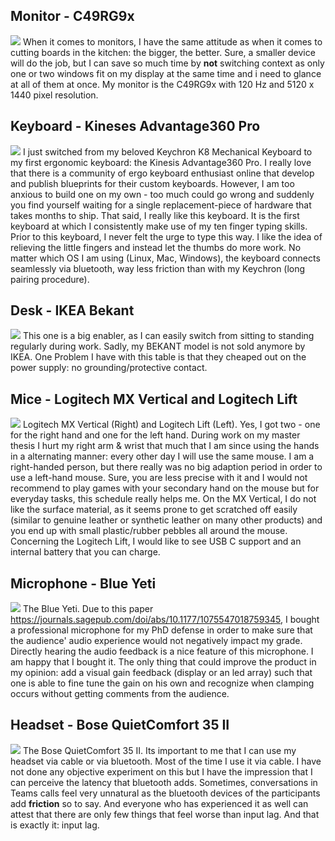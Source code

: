 ## Monitor - C49RG9x
![](https://images.samsung.com/is/image/samsung/p6pim/de/lc49rg94sspxen/gallery/de-c49rg9-452507-lc49rg94sspxen-535539686?$684_547_JPG$)
When it comes to monitors, I have the same attitude as when it comes to cutting boards in the kitchen: the bigger, the better. Sure, a smaller device will do the job, but I can save so much time by __not__ switching context as only one or two windows fit on my display at the same time and i need to glance at all of them at once. My monitor is the C49RG9x with 120 Hz and 5120 x 1440 pixel resolution.

## Keyboard - Kineses Advantage360 Pro
![](https://ergotrading.com/assets/bilder/z_system/produkte/produkte/_460x460_fit_center-center_80_none/312263/107805_1_2024-11-06-202627_wpzs.webp)
I just switched from my beloved Keychron K8 Mechanical Keyboard to my first ergonomic keyboard: the Kinesis Advantage360 Pro. I really love that there is a community of ergo keyboard enthusiast online that develop and publish blueprints for their custom keyboards. However, I am too anxious to build one on my own - too much could go wrong and suddenly you find yourself waiting for a single replacement-piece of hardware that takes months to ship. That said, I really like this keyboard. It is the first keyboard at which I consistently make use of my ten finger typing skills. Prior to this keyboard, I never felt the urge to type this way. I like the idea of relieving the little fingers and instead let the thumbs do more work. No matter which OS I am using (Linux, Mac, Windows), the keyboard connects seamlessly via bluetooth, way less friction than with my Keychron (long pairing procedure).

## Desk - IKEA Bekant
![](https://m.media-amazon.com/images/I/51zd94iPSeL._AC_SY200_QL15_.jpg)
This one is a big enabler, as I can easily switch from sitting to standing regularly during work. Sadly, my BEKANT model is not sold anymore by IKEA. One Problem I have with this table is that they cheaped out on the power supply: no grounding/protective contact.

## Mice - Logitech MX Vertical and Logitech Lift
![](https://resource.logitech.com/w_544,h_466,ar_7:6,c_pad,q_auto,f_auto,dpr_1.0/d_transparent.gif/content/dam/logitech/en/products/mice/mx-vertical/gallery/mx-vertical-gallery-02.png)
Logitech MX Vertical (Right) and Logitech Lift (Left). Yes, I got two - one for the right hand and one for the left hand. During work on my master thesis I hurt my right arm & wrist that much that I am since using the hands in a alternating manner: every other day I will use the same mouse. I am a right-handed person, but there really was no big adaption period in order to use a left-hand mouse. Sure, you are less precise with it and I would not recommend to play games with your secondary hand on the mouse but for everyday tasks, this schedule really helps me. On the MX Vertical, I do not like the surface material, as it seems prone to get scratched off easily (similar to genuine leather or synthetic leather on many other products) and you end up with small plastic/rubber pebbles all around the mouse. Concerning the Logitech Lift, I would like to see USB C support and an internal battery that you can charge.

## Microphone - Blue Yeti
![](https://m.media-amazon.com/images/I/61egnO8q6ZL.jpg)
The Blue Yeti. Due to this paper https://journals.sagepub.com/doi/abs/10.1177/1075547018759345, I bought a professional microphone for my PhD defense in order to make sure that the audience' audio experience would not negatively impact my grade. Directly hearing the audio feedback is a nice feature of this microphone. I am happy that I bought it. The only thing that could improve the product in my opinion: add a visual gain feedback (display or an led array) such that one is able to fine tune the gain on his own and recognize when clamping occurs without getting comments from the audience.

## Headset - Bose QuietComfort 35 II
![](https://m.media-amazon.com/images/I/612u463P8LL.jpg)
The Bose QuietComfort 35 II. Its important to me that I can use my headset via cable or via bluetooth. Most of the time I use it via cable. I have not done any objective experiment on this but I have the impression that I can perceive the latency that bluetooth adds. Sometimes, conversations in Teams calls feel very unnatural as the bluetooth devices of the participants add __friction__ so to say. And everyone who has experienced it as well can attest that there are only few things that feel worse than input lag. And that is exactly it: input lag.
